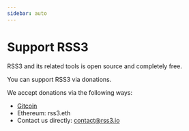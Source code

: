 ```yaml
---
sidebar: auto
---
```


# Support RSS3

RSS3 and its related tools is open source and completely free.

You can support RSS3 via donations.

We accept donations via the following ways:

- [Gitcoin](https://gitcoin.co/grants/2679/rss3)
- Ethereum: rss3.eth
- Contact us directly: contact@rss3.io
